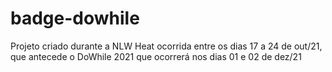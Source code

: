 # badge-dowhile
Projeto criado durante a NLW Heat ocorrida entre os dias 17 a 24 de out/21, que antecede o DoWhile 2021 que ocorrerá nos dias 01 e 02 de dez/21
